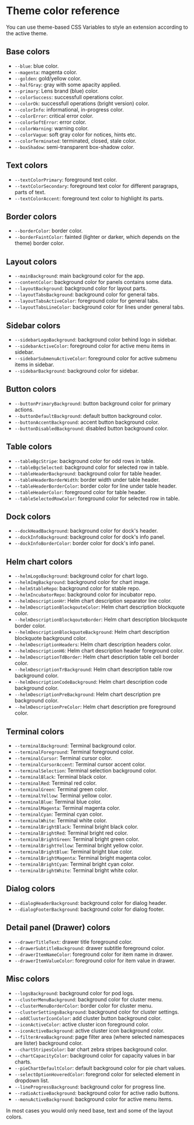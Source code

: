 # Theme color reference
You can use theme-based CSS Variables to style an extension according to the active theme.

## Base colors
- `--blue`: blue color.
- `--magenta`: magenta color.
- `--golden`: gold/yellow color.
- `--halfGray`: gray with some apacity applied.
- `--primary`: Lens brand (blue) color.
- `--colorSuccess`: successfull operations color.
- `--colorOk`: successfull operations (bright version) color.
- `--colorInfo`: informational, in-progress color.
- `--colorError`: critical error color.
- `--colorSoftError`: error color.
- `--colorWarning`: warning color.
- `--colorVague`: soft gray color for notices, hints etc.
- `--colorTerminated`: terminated, closed, stale color.
- `--boxShadow`: semi-transparent box-shadow color.

## Text colors
- `--textColorPrimary`: foreground text color.
- `--textColorSecondary`: foreground text color for different paragraps, parts of text.
- `--textColorAccent`: foreground text color to highlight its parts.

## Border colors
- `--borderColor`: border color.
- `--borderFaintColor`: fainted (lighter or darker, which depends on the theme) border color.

## Layout colors
- `--mainBackground`: main background color for the app.
- `--contentColor`: background color for panels contains some data.
- `--layoutBackground`: background color for layout parts.
- `--layoutTabsBackground`: background color for general tabs.
- `--layoutTabsActiveColor`: foreground color for general tabs.
- `--layoutTabsLineColor`: background color for lines under general tabs.

## Sidebar colors
- `--sidebarLogoBackground`: background color behind logo in sidebar.
- `--sidebarActiveColor`: foreground color for active menu items in sidebar.
- `--sidebarSubmenuActiveColor`: foreground color for active submenu items in sidebar.
- `--sidebarBackground`: background color for sidebar.

## Button colors
- `--buttonPrimaryBackground`: button background color for primary actions.
- `--buttonDefaultBackground`: default button background color.
- `--buttonAccentBackground`: accent button background color.
- `--buttonDisabledBackground`: disabled button background color.

## Table colors
- `--tableBgcStripe`: background color for odd rows in table.
- `--tableBgcSelected`: background color for selected row in table.
- `--tableHeaderBackground`: background color for table header.
- `--tableHeaderBorderWidth`: border width under table header.
- `--tableHeaderBorderColor`: border color for line under table header.
- `--tableHeaderColor`: foreground color for table header.
- `--tableSelectedRowColor`: foreground color for selected row in table.

## Dock colors
- `--dockHeadBackground`: background color for dock's header.
- `--dockInfoBackground`: background color for dock's info panel.
- `--dockInfoBorderColor`: border color for dock's info panel.

## Helm chart colors
- `--helmLogoBackground`: background color for chart logo.
- `--helmImgBackground`: background color for chart image.
- `--helmStableRepo`: background color for stable repo.
- `--helmIncubatorRepo`: background color for incubator repo.
- `--helmDescriptionHr`: Helm chart description separator line color.
- `--helmDescriptionBlockqouteColor`: Helm chart description blockquote color.
- `--helmDescriptionBlockqouteBorder`: Helm chart description blockquote border color.
- `--helmDescriptionBlockquoteBackground`: Helm chart description blockquote background color.
- `--helmDescriptionHeaders`: Helm chart description headers color.
- `--helmDescriptionH6`: Helm chart description header foreground color.
- `--helmDescriptionTdBorder`: Helm chart description table cell border color.
- `--helmDescriptionTrBackground`: Helm chart description table row background color.
- `--helmDescriptionCodeBackground`: Helm chart description code background color.
- `--helmDescriptionPreBackground`: Helm chart description pre background color.
- `--helmDescriptionPreColor`: Helm chart description pre foreground color.

## Terminal colors
- `--terminalBackground`: Terminal background color.
- `--terminalForeground`: Terminal foreground color.
- `--terminalCursor`: Terminal cursor color.
- `--terminalCursorAccent`: Terminal cursor accent color.
- `--terminalSelection`: Terminal selection background color.
- `--terminalBlack`: Terminal black color.
- `--terminalRed`: Terminal red color.
- `--terminalGreen`: Terminal green color.
- `--terminalYellow`: Terminal yellow color.
- `--terminalBlue`: Terminal blue color.
- `--terminalMagenta`: Terminal magenta color.
- `--terminalCyan`: Terminal cyan color.
- `--terminalWhite`: Terminal white color.
- `--terminalBrightBlack`: Terminal bright black color.
- `--terminalBrightRed`: Terminal bright red color.
- `--terminalBrightGreen`: Terminal bright green color.
- `--terminalBrightYellow`: Terminal bright yellow color.
- `--terminalBrightBlue`: Terminal bright blue color.
- `--terminalBrightMagenta`: Terminal bright magenta color.
- `--terminalBrightCyan`: Terminal bright cyan color.
- `--terminalBrightWhite`: Terminal bright white color.

## Dialog colors
- `--dialogHeaderBackground`: background color for dialog header.
- `--dialogFooterBackground`: background color for dialog footer.

## Detail panel (Drawer) colors
- `--drawerTitleText`: drawer title foreground color.
- `--drawerSubtitleBackground`: drawer subtitle foreground color.
- `--drawerItemNameColor`: foreground color for item name in drawer.
- `--drawerItemValueColor`: foreground color for item value in drawer.

## Misc colors
- `--logsBackground`: background color for pod logs.
- `--clusterMenuBackground`: background color for cluster menu.
- `--clusterMenuBorderColor`: border color for cluster menu.
- `--clusterSettingsBackground`: background color for cluster settings.
- `--addClusterIconColor`: add cluster button background color.
- `--iconActiveColor`: active cluster icon foreground color.
- `--iconActiveBackground`: active cluster icon background color.
- `--filterAreaBackground`: page filter area (where selected namespaces are lister) background color.
- `--chartStripesColor`: bar chart zebra stripes background color.
- `--chartCapacityColor`: background color for capacity values in bar charts.
- `--pieChartDefaultColor`: default background color for pie chart values.
- `--selectOptionHoveredColor`: foregrond color for selected element in dropdown list.
- `--lineProgressBackground`: background color for progress line.
- `--radioActiveBackground`: background color for active radio buttons.
- `--menuActiveBackground`: background color for active menu items.

In most cases you would only need base, text and some of the layout colors.
